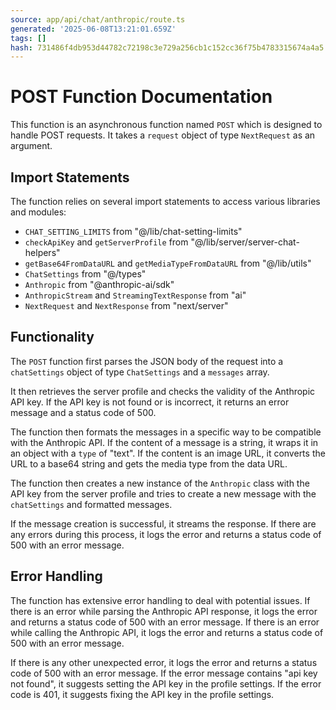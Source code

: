 ```yaml
---
source: app/api/chat/anthropic/route.ts
generated: '2025-06-08T13:21:01.659Z'
tags: []
hash: 731486f4db953d44782c72198c3e729a256cb1c152cc36f75b4783315674a4a5
---
```

# POST Function Documentation

This function is an asynchronous function named `POST` which is designed to handle POST requests. It takes a `request` object of type `NextRequest` as an argument.

## Import Statements

The function relies on several import statements to access various libraries and modules:

- `CHAT_SETTING_LIMITS` from "@/lib/chat-setting-limits"
- `checkApiKey` and `getServerProfile` from "@/lib/server/server-chat-helpers"
- `getBase64FromDataURL` and `getMediaTypeFromDataURL` from "@/lib/utils"
- `ChatSettings` from "@/types"
- `Anthropic` from "@anthropic-ai/sdk"
- `AnthropicStream` and `StreamingTextResponse` from "ai"
- `NextRequest` and `NextResponse` from "next/server"

## Functionality

The `POST` function first parses the JSON body of the request into a `chatSettings` object of type `ChatSettings` and a `messages` array.

It then retrieves the server profile and checks the validity of the Anthropic API key. If the API key is not found or is incorrect, it returns an error message and a status code of 500.

The function then formats the messages in a specific way to be compatible with the Anthropic API. If the content of a message is a string, it wraps it in an object with a `type` of "text". If the content is an image URL, it converts the URL to a base64 string and gets the media type from the data URL.

The function then creates a new instance of the `Anthropic` class with the API key from the server profile and tries to create a new message with the `chatSettings` and formatted messages.

If the message creation is successful, it streams the response. If there are any errors during this process, it logs the error and returns a status code of 500 with an error message.

## Error Handling

The function has extensive error handling to deal with potential issues. If there is an error while parsing the Anthropic API response, it logs the error and returns a status code of 500 with an error message. If there is an error while calling the Anthropic API, it logs the error and returns a status code of 500 with an error message.

If there is any other unexpected error, it logs the error and returns a status code of 500 with an error message. If the error message contains "api key not found", it suggests setting the API key in the profile settings. If the error code is 401, it suggests fixing the API key in the profile settings.
